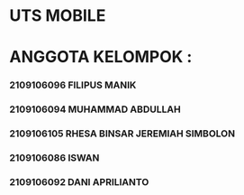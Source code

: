 # UTS MOBILE 

# ANGGOTA KELOMPOK :

### 2109106096 FILIPUS MANIK
### 2109106094 MUHAMMAD ABDULLAH
### 2109106105 RHESA BINSAR JEREMIAH SIMBOLON
### 2109106086 ISWAN
### 2109106092 DANI APRILIANTO
